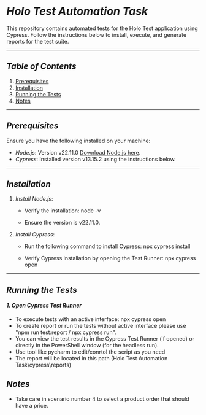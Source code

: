 
# *Holo Test Automation Task*

This repository contains automated tests for the Holo Test application using Cypress. Follow the instructions below to install, execute, and generate reports for the test suite.

---

## *Table of Contents*
1. [Prerequisites](#prerequisites)
2. [Installation](#installation)
3. [Running the Tests](#running-the-tests)
4. [Notes](#notes)

---

## *Prerequisites*
Ensure you have the following installed on your machine:
- *Node.js*: Version v22.11.0 [Download Node.js here](https://nodejs.org/).
- *Cypress*: Installed version v13.15.2 using the instructions below.

---

## *Installation*

1. *Install Node.js*:
   - Verify the installation:
     node -v
     
   - Ensure the version is v22.11.0.

2. *Install Cypress*:
   - Run the following command to install Cypress:
     npx cypress install
     
   - Verify Cypress installation by opening the Test Runner:
     npx cypress open
     

---

## *Running the Tests*

#### *1. Open Cypress Test Runner*
 - To execute tests with an active interface: npx cypress open
 - To create report or run the tests without active interface please use "npm run test:report / npx cypress run".
 - You can view the test results in the Cypress Test Runner (if opened) or directly in the PowerShell window (for the headless run).
 - Use tool like pycharm to edit/conrtol the script as you need
 - The report will be located in this path (Holo Test Automation Task\cypress\reports)


## *Notes*

  - Take care in scenario number 4 to select a product order that should have a price.


